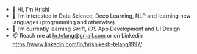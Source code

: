 - 👋 Hi, I’m Hrishi
- 👀 I’m interested in Data Science, Deep Learning, NLP and learning new languages (programming and otherwise)
- 🌱 I’m currently learning Swift, iOS App Development and UI Design
- 📫 Reach me at hr.telang@gmail.com or on Linkedin https://www.linkedin.com/in/hrishikesh-telang1997/ 

<!---
hrtelang/hrtelang is a ✨ special ✨ repository because its `README.md` (this file) appears on your GitHub profile.
You can click the Preview link to take a look at your changes.
--->
